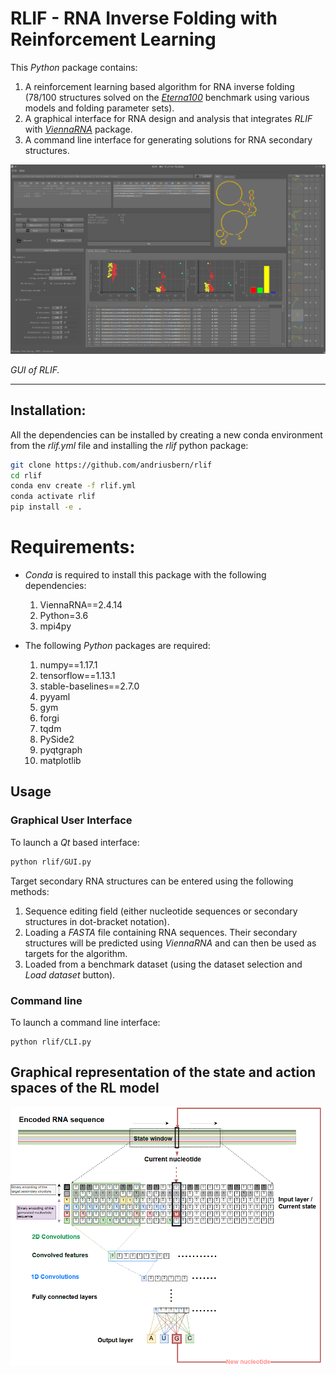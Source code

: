 # RLIF - RNA Inverse Folding with Reinforcement Learning

This *Python* package contains:
1. A reinforcement learning based algorithm for RNA inverse folding (78/100 structures solved on the [*Eterna100*](https://eternagame.org/) benchmark using various models and folding parameter sets).
2. A graphical interface for RNA design and analysis that integrates *RLIF* with *[ViennaRNA](https://www.tbi.univie.ac.at/RNA/)* package.
3. A command line interface for generating solutions for RNA secondary structures.


<img src="assets/interface2.png" width="600"> 

*GUI of RLIF.*

---


## Installation:

All the dependencies can be installed by creating a new conda environment from the *rlif.yml* file and installing the *rlif* python package:

```bash
git clone https://github.com/andriusbern/rlif
cd rlif
conda env create -f rlif.yml
conda activate rlif
pip install -e .
```

# Requirements:

- *Conda* is required to install this package with the following dependencies:

  1. ViennaRNA==2.4.14
  2. Python=3.6
  3. mpi4py

- The following *Python* packages are required:

  1. numpy==1.17.1
  2. tensorflow==1.13.1
  3. stable-baselines==2.7.0
  4. pyyaml
  5. gym
  6. forgi
  7. tqdm
  8. PySide2
  9. pyqtgraph
  10. matplotlib


## Usage

### Graphical User Interface

To launch a *Qt* based interface:

```bash
python rlif/GUI.py
```

Target secondary RNA structures can be entered using the following methods:

1. Sequence editing field (either nucleotide sequences or secondary structures in dot-bracket notation).
2. Loading a *FASTA* file containing RNA sequences. Their secondary structures will be predicted using *ViennaRNA* and can then be used as targets for the algorithm.
3. Loaded from a benchmark dataset (using the dataset selection and *Load dataset* button).

### Command line

To launch a command line interface:
```
python rlif/CLI.py
```

## Graphical representation of the state and action spaces of the RL model

<img src="assets/state.png" width="600">
